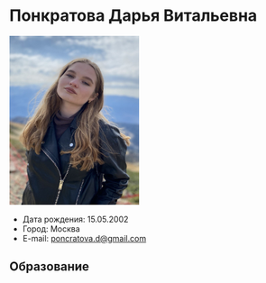 # Понкратова Дарья Витальевна
<img src="https://github.com/PoncratovaD/laba/blob/main/cv.jpg"  width="230" height="300">

- Дата рождения: 15.05.2002
- Город: Москва
- E-mail: poncratova.d@gmail.com

## Образование
